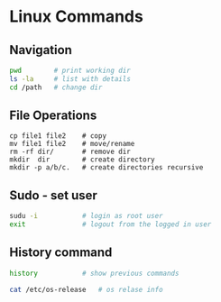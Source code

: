 # Linux Commands

## Navigation
```bash
pwd        # print working dir
ls -la     # list with details
cd /path   # change dir
```

## File Operations
``` 
cp file1 file2    # copy
mv file1 file2    # move/rename
rm -rf dir/       # remove dir
mkdir  dir        # create directory
mkdir -p a/b/c.   # create directories recursive              
```

## Sudo - set user
```bash
sudu -i           # login as root user
exit              # logout from the logged in user 
```

## History command
```bash
history           # show previous commands
```

```bash
cat /etc/os-release   # os relase info
```
